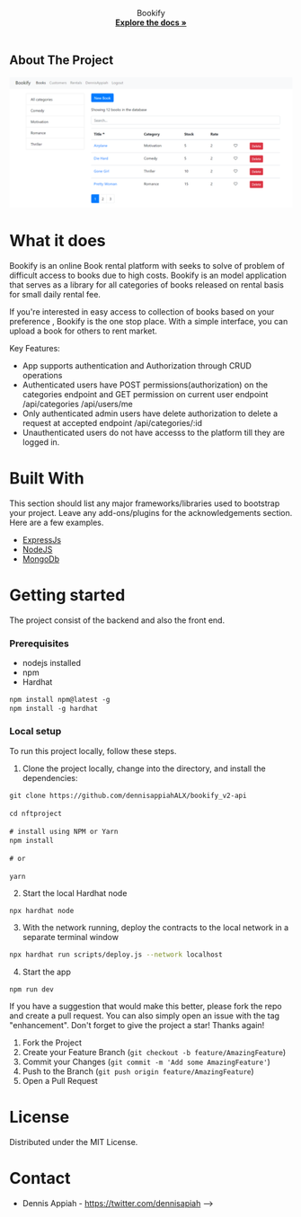 <div align="center">
  <p align="center">
    Bookify
    <br />
    <a href="https://github.com/dennisappiahALX/bookify_v2-api"><strong>Explore the docs »</strong></a>
    <br />
    <br />
  </p>
</div>

<!-- ABOUT THE PROJECT -->

## About The Project

![alt text](./read.png)

# What it does

Bookify is an online Book rental platform with seeks to solve of problem of difficult access to books due to high
costs. Bookify is an model application that serves as a library for all categories of books released on rental basis for small daily rental fee.

If you're interested in easy access to collection of books based on your preference , Bookify is the one stop place. With a simple interface, you can upload a book for others to rent market.

Key Features:

- App supports authentication and Authorization through CRUD operations
- Authenticated users have POST permissions(authorization) on the categories endpoint and GET permission on
  current user endpoint
  /api/categories
  /api/users/me
- Only authenticated admin users have delete authorization to delete a request at accepted endpoint
  /api/categories/:id
- Unauthenticated users do not have accesss to the platform till they are logged in.

# Built With

This section should list any major frameworks/libraries used to bootstrap your project. Leave any add-ons/plugins for the acknowledgements section. Here are a few examples.

- [ExpressJs](https://expressjs.com/)
- [NodeJS](https://nodejs.org/en/)
- [MongoDb](https://www.mongodb.com/home)

# Getting started

The project consist of the backend and also the front end.

### Prerequisites

- nodejs installed
- npm
- Hardhat

```
npm install npm@latest -g
npm install -g hardhat
```

### Local setup

To run this project locally, follow these steps.

1. Clone the project locally, change into the directory, and install the dependencies:

```
git clone https://github.com/dennisappiahALX/bookify_v2-api

cd nftproject

# install using NPM or Yarn
npm install

# or

yarn
```

2. Start the local Hardhat node

```sh
npx hardhat node
```

3. With the network running, deploy the contracts to the local network in a separate terminal window

```sh
npx hardhat run scripts/deploy.js --network localhost
```

4. Start the app

```
npm run dev
```

If you have a suggestion that would make this better, please fork the repo and create a pull request. You can also simply open an issue with the tag "enhancement". Don't forget to give the project a star! Thanks again!

1. Fork the Project
2. Create your Feature Branch (`git checkout -b feature/AmazingFeature`)
3. Commit your Changes (`git commit -m 'Add some AmazingFeature'`)
4. Push to the Branch (`git push origin feature/AmazingFeature`)
5. Open a Pull Request

# License

Distributed under the MIT License.

# Contact

- Dennis Appiah - https://twitter.com/dennisapiah -->
